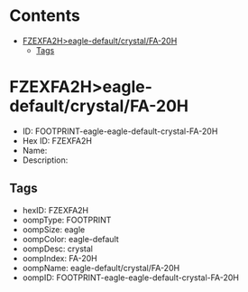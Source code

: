 



Contents
========

* [FZEXFA2H>eagle-default/crystal/FA-20H](#fzexfa2heagle-defaultcrystalfa-20h)
	* [Tags](#tags)

# FZEXFA2H>eagle-default/crystal/FA-20H

- ID: FOOTPRINT-eagle-eagle-default-crystal-FA-20H
- Hex ID: FZEXFA2H
- Name: 
- Description: 

## Tags

- hexID: FZEXFA2H
- oompType: FOOTPRINT
- oompSize: eagle
- oompColor: eagle-default
- oompDesc: crystal
- oompIndex: FA-20H
- oompName: eagle-default/crystal/FA-20H
- oompID: FOOTPRINT-eagle-eagle-default-crystal-FA-20H
